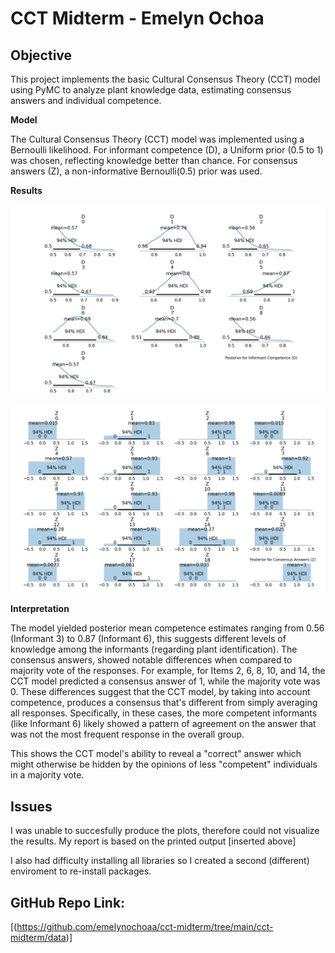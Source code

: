 # CCT Midterm - Emelyn Ochoa

## Objective

This project implements the basic Cultural Consensus Theory (CCT) model using PyMC to analyze plant knowledge data, estimating consensus answers and individual competence.

**Model**

The Cultural Consensus Theory (CCT) model was implemented using a Bernoulli likelihood. For informant competence (D), a Uniform prior (0.5 to 1) was chosen, reflecting knowledge better than chance. For consensus answers (Z), a non-informative Bernoulli(0.5) prior was used.

**Results**

![Consensus Model](data/Figure1-CCT.png)


![Consensus Model](data/Figure2-CCT.png)

**Interpretation**

The model yielded posterior mean competence estimates ranging from 0.56 (Informant 3) to 0.87 (Informant 6), this suggests different levels of knowledge among the informants (regarding plant identification). The consensus answers, showed notable differences when compared to majority vote of the responses. For example, for Items 2, 6, 8, 10, and 14, the CCT model predicted a consensus answer of 1, while the majority vote was 0. These differences suggest that the CCT model, by taking into account competence, produces a consensus that's different from simply averaging all responses. Specifically, in these cases, the more competent informants (like Informant 6) likely showed a pattern of agreement on the answer that was not the most frequent response in the overall group. 

This shows the CCT model's ability to reveal a "correct" answer which might otherwise be hidden by the opinions of less "competent" individuals in a majority vote.

## Issues
I was unable to succesfully produce the plots, therefore could not visualize the results. My report is based on the printed output [inserted above]

I also had difficulty installing all libraries so I created a second (different) enviroment to re-install packages.


## GitHub Repo Link:

[(https://github.com/emelynochoaa/cct-midterm/tree/main/cct-midterm/data)]